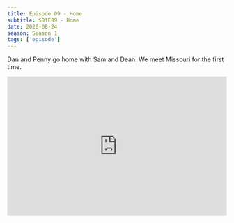 ```yaml
---
title: Episode 09 - Home
subtitle: S01E09 - Home
date: 2020-08-24
season: Season 1
tags: ['episode']
---
```


Dan and Penny go home with Sam and Dean.  We meet Missouri for the first time.

<iframe src="https://cast.rocks/player/27557/Supernatural-9-Home.mp3?episodeTitle=Episode%209%20-%20Home&podcastTitle=Couple%20of%20Idjits&episodeDate=August%2024th%2C%202020&imageURL=https%3A%2F%2Fcast.rocks%2Fhosting%2F27557%2Ffeeds%2FCAURZ.jpg" style="border: none; min-height: 265px; max-height: 320px; max-width: 558px; min-width: 270px; width: 100%; height: 100%;" scrollbars="no"></iframe>

